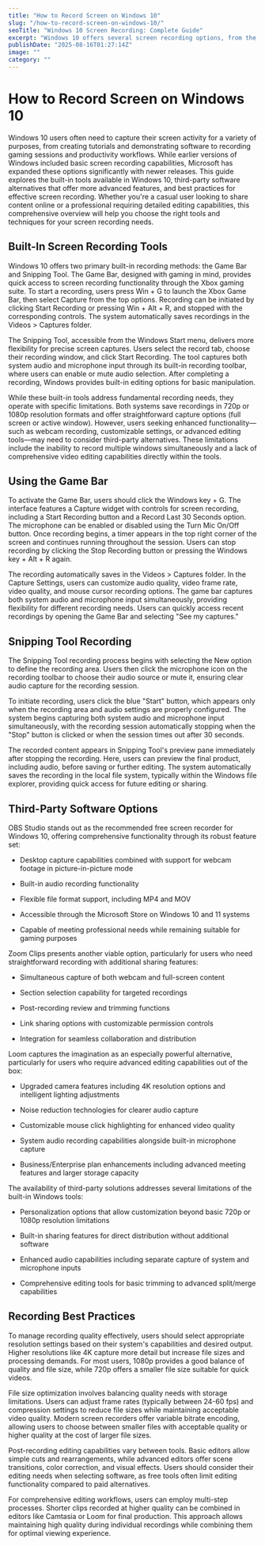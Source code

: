 ```yaml
---
title: "How to Record Screen on Windows 10"
slug: "/how-to-record-screen-on-windows-10/"
seoTitle: "Windows 10 Screen Recording: Complete Guide"
excerpt: "Windows 10 offers several screen recording options, from the built-in Game Bar and Snipping Tool to powerful third-party software like OBS Studio and Loom. This guide helps users choose the right tool based on their needs, with tips for effective screen recording."
publishDate: "2025-08-16T01:27:14Z"
image: ""
category: ""
---
```


# How to Record Screen on Windows 10

Windows 10 users often need to capture their screen activity for a variety of purposes, from creating tutorials and demonstrating software to recording gaming sessions and productivity workflows. While earlier versions of Windows included basic screen recording capabilities, Microsoft has expanded these options significantly with newer releases. This guide explores the built-in tools available in Windows 10, third-party software alternatives that offer more advanced features, and best practices for effective screen recording. Whether you're a casual user looking to share content online or a professional requiring detailed editing capabilities, this comprehensive overview will help you choose the right tools and techniques for your screen recording needs.


## Built-In Screen Recording Tools

Windows 10 offers two primary built-in recording methods: the Game Bar and Snipping Tool. The Game Bar, designed with gaming in mind, provides quick access to screen recording functionality through the Xbox gaming suite. To start a recording, users press Win + G to launch the Xbox Game Bar, then select Capture from the top options. Recording can be initiated by clicking Start Recording or pressing Win + Alt + R, and stopped with the corresponding controls. The system automatically saves recordings in the Videos > Captures folder.

The Snipping Tool, accessible from the Windows Start menu, delivers more flexibility for precise screen captures. Users select the record tab, choose their recording window, and click Start Recording. The tool captures both system audio and microphone input through its built-in recording toolbar, where users can enable or mute audio selection. After completing a recording, Windows provides built-in editing options for basic manipulation.

While these built-in tools address fundamental recording needs, they operate with specific limitations. Both systems save recordings in 720p or 1080p resolution formats and offer straightforward capture options (full screen or active window). However, users seeking enhanced functionality—such as webcam recording, customizable settings, or advanced editing tools—may need to consider third-party alternatives. These limitations include the inability to record multiple windows simultaneously and a lack of comprehensive video editing capabilities directly within the tools.


## Using the Game Bar

To activate the Game Bar, users should click the Windows key + G. The interface features a Capture widget with controls for screen recording, including a Start Recording button and a Record Last 30 Seconds option. The microphone can be enabled or disabled using the Turn Mic On/Off button. Once recording begins, a timer appears in the top right corner of the screen and continues running throughout the session. Users can stop recording by clicking the Stop Recording button or pressing the Windows key + Alt + R again.

The recording automatically saves in the Videos > Captures folder. In the Capture Settings, users can customize audio quality, video frame rate, video quality, and mouse cursor recording options. The game bar captures both system audio and microphone input simultaneously, providing flexibility for different recording needs. Users can quickly access recent recordings by opening the Game Bar and selecting "See my captures."


## Snipping Tool Recording

The Snipping Tool recording process begins with selecting the New option to define the recording area. Users then click the microphone icon on the recording toolbar to choose their audio source or mute it, ensuring clear audio capture for the recording session.

To initiate recording, users click the blue "Start" button, which appears only when the recording area and audio settings are properly configured. The system begins capturing both system audio and microphone input simultaneously, with the recording session automatically stopping when the "Stop" button is clicked or when the session times out after 30 seconds.

The recorded content appears in Snipping Tool's preview pane immediately after stopping the recording. Here, users can preview the final product, including audio, before saving or further editing. The system automatically saves the recording in the local file system, typically within the Windows file explorer, providing quick access for future editing or sharing.


## Third-Party Software Options

OBS Studio stands out as the recommended free screen recorder for Windows 10, offering comprehensive functionality through its robust feature set:

- Desktop capture capabilities combined with support for webcam footage in picture-in-picture mode

- Built-in audio recording functionality

- Flexible file format support, including MP4 and MOV

- Accessible through the Microsoft Store on Windows 10 and 11 systems

- Capable of meeting professional needs while remaining suitable for gaming purposes

Zoom Clips presents another viable option, particularly for users who need straightforward recording with additional sharing features:

- Simultaneous capture of both webcam and full-screen content

- Section selection capability for targeted recordings

- Post-recording review and trimming functions

- Link sharing options with customizable permission controls

- Integration for seamless collaboration and distribution

Loom captures the imagination as an especially powerful alternative, particularly for users who require advanced editing capabilities out of the box:

- Upgraded camera features including 4K resolution options and intelligent lighting adjustments

- Noise reduction technologies for clearer audio capture

- Customizable mouse click highlighting for enhanced video quality

- System audio recording capabilities alongside built-in microphone capture

- Business/Enterprise plan enhancements including advanced meeting features and larger storage capacity

The availability of third-party solutions addresses several limitations of the built-in Windows tools:

- Personalization options that allow customization beyond basic 720p or 1080p resolution limitations

- Built-in sharing features for direct distribution without additional software

- Enhanced audio capabilities including separate capture of system and microphone inputs

- Comprehensive editing tools for basic trimming to advanced split/merge capabilities


## Recording Best Practices

To manage recording quality effectively, users should select appropriate resolution settings based on their system's capabilities and desired output. Higher resolutions like 4K capture more detail but increase file sizes and processing demands. For most users, 1080p provides a good balance of quality and file size, while 720p offers a smaller file size suitable for quick videos.

File size optimization involves balancing quality needs with storage limitations. Users can adjust frame rates (typically between 24-60 fps) and compression settings to reduce file sizes while maintaining acceptable video quality. Modern screen recorders offer variable bitrate encoding, allowing users to choose between smaller files with acceptable quality or higher quality at the cost of larger file sizes.

Post-recording editing capabilities vary between tools. Basic editors allow simple cuts and rearrangements, while advanced editors offer scene transitions, color correction, and visual effects. Users should consider their editing needs when selecting software, as free tools often limit editing functionality compared to paid alternatives.

For comprehensive editing workflows, users can employ multi-step processes. Shorter clips recorded at higher quality can be combined in editors like Camtasia or Loom for final production. This approach allows maintaining high quality during individual recordings while combining them for optimal viewing experience.

